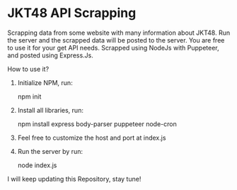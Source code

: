 # JKT48 API Scrapping

Scrapping data from some website with many information about JKT48. Run the server and the scrapped data will be posted to the server. You are free to use it for your get API needs. Scrapped using NodeJs with Puppeteer, and posted using Express.Js.

How to use it?
1. Initialize NPM, run:
   
   npm init
   
2. Install all libraries, run:
 
   npm install express body-parser puppeteer node-cron
   
3. Feel free to customize the host and port at index.js
4. Run the server by run:
   
   node index.js

I will keep updating this Repository, stay tune!
